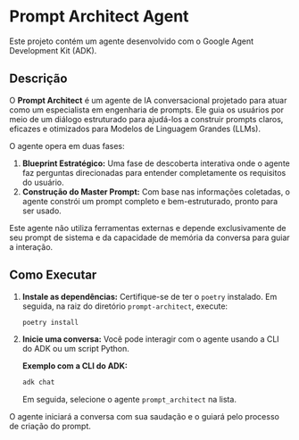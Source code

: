 # Prompt Architect Agent

Este projeto contém um agente desenvolvido com o Google Agent Development Kit (ADK).

## Descrição

O **Prompt Architect** é um agente de IA conversacional projetado para atuar como um especialista em engenharia de prompts. Ele guia os usuários por meio de um diálogo estruturado para ajudá-los a construir prompts claros, eficazes e otimizados para Modelos de Linguagem Grandes (LLMs).

O agente opera em duas fases:
1.  **Blueprint Estratégico:** Uma fase de descoberta interativa onde o agente faz perguntas direcionadas para entender completamente os requisitos do usuário.
2.  **Construção do Master Prompt:** Com base nas informações coletadas, o agente constrói um prompt completo e bem-estruturado, pronto para ser usado.

Este agente não utiliza ferramentas externas e depende exclusivamente de seu prompt de sistema e da capacidade de memória da conversa para guiar a interação.

## Como Executar

1.  **Instale as dependências:**
    Certifique-se de ter o `poetry` instalado. Em seguida, na raiz do diretório `prompt-architect`, execute:
    ```bash
    poetry install
    ```

2.  **Inicie uma conversa:**
    Você pode interagir com o agente usando a CLI do ADK ou um script Python.

    **Exemplo com a CLI do ADK:**
    ```bash
    adk chat
    ```
    Em seguida, selecione o agente `prompt_architect` na lista.

O agente iniciará a conversa com sua saudação e o guiará pelo processo de criação do prompt.

